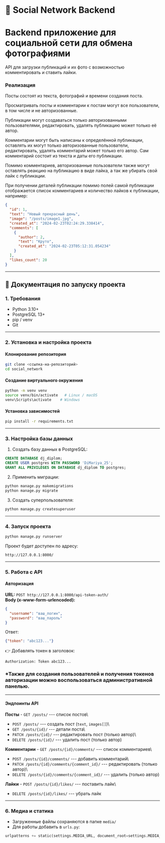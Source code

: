 # 📸 Social Network Backend
# Backend приложение для социальной сети для обмена фотографиями
API для загрузки публикаций и их фото с возможностью комментировать и ставить лайки.

### Реализация

Посты состоят из текста, фотографий и времени создания поста.

Просматривать посты и комментарии к постам могут все пользователи, в том числе и не авторизованные.

Публикации могут создаваться только авторизованными пользователями, редактировать, удалять публикацию может только её 
автор.

Комментарии могут быть написаны к определённой публикации, оставлять их могут только авторизованные пользователи,
редактировать, удалять комментарий может только его автор.
Сам комментарий состоит из текста и даты его публикации.

Помимо комментариев, авторизованные пользователи также могут оставлять реакцию на публикацию в виде лайка, а так же 
убирать свой лайк с публикации.

При получении деталей публикации помимо полей самой публикации отображается список комментариев и количество 
лайков к публикации, например:

```json
{
  "id": 1,
  "text": "Новый прекрасный день",
  "image": "/posts/image1.jpg",
  "created_at": "2024-02-23T02:24:29.338414",
  "comments": [
    {
      "author": 2,
      "text": "Круто",
      "created_at": "2024-02-23T05:12:31.054234"
    }
  ],
  "likes_count": 20
}
```

-----
## 📘 Документация по запуску проекта

### 1. Требования

-   Python 3.10+
-   PostgreSQL 13+
-   pip / venv
-   Git

------------------------------------------------------------------------

### 2. Установка и настройка проекта

#### Клонирование репозитория

``` bash
git clone <ссылка-на-репозиторий>
cd social_network
```

#### Создание виртуального окружения

``` bash
python -m venv venv
source venv/bin/activate   # Linux / macOS
venv\Scripts\activate    # Windows
```

#### Установка зависимостей

``` bash
pip install -r requirements.txt
```

------------------------------------------------------------------------

### 3. Настройка базы данных

1.  Создать базу данных в PostgreSQL:

``` sql
CREATE DATABASE dj_diplom;
CREATE USER postgres WITH PASSWORD 'DiMariya_25';
GRANT ALL PRIVILEGES ON DATABASE dj_diplom TO postgres;
```

2.  Применить миграции:

``` bash
python manage.py makemigrations
python manage.py migrate
```

3.  Создать суперпользователя:

``` bash
python manage.py createsuperuser
```

------------------------------------------------------------------------

### 4. Запуск проекта

``` bash
python manage.py runserver
```

Проект будет доступен по адресу:

    http://127.0.0.1:8000/

------------------------------------------------------------------------

### 5. Работа с API

#### Авторизация

**URL:** `POST http://127.0.0.1:8000/api-token-auth/`\
**Body (x-www-form-urlencoded):**

``` json
{
  "username": "ваш_логин",
  "password": "ваш_пароль"
}
```

Ответ:

``` json
{"token": "abc123..."}
```

👉 Добавлять токен в заголовок:

    Authorization: Token abc123...


  ### *Также для создания пользователей и получения токенов авторизации можно воспользоваться административной панелью.
------------------------------------------------------------------------

#### Эндпоинты API

**Посты** - `GET /posts/` --- список постов\
- `POST /posts/` --- создать пост (`text`, `images[]`)\
- `GET /posts/{id}/` --- детали поста\
- `PATCH /posts/{id}/` --- редактировать пост (только автор)\
- `DELETE /posts/{id}/` --- удалить пост (только автор)

**Комментарии** - `GET /posts/{id}/comments/` --- список комментариев\
- `POST /posts/{id}/comments/` --- добавить комментарий\
- `PATCH /posts/{id}/comments/{comment_id}/` --- редактировать (только
автор)\
- `DELETE /posts/{id}/comments/{comment_id}/` --- удалить (только автор)

**Лайки** - `POST /posts/{id}/likes/` --- поставить лайк\
- `DELETE /posts/{id}/likes/` --- убрать лайк

------------------------------------------------------------------------

### 6. Медиа и статика

-   Загруженные файлы сохраняются в папке `media/`
-   Для работы добавить в `urls.py`:

``` python
urlpatterns += static(settings.MEDIA_URL, document_root=settings.MEDIA_ROOT)
```
